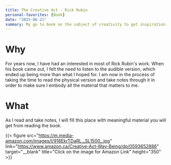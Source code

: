```yaml
---
title: The Creative Act - Rick Rubin
personal-favorites: [Book]
date: "2025-06-21"
summary: My go to book on the subject of creativity to get inspiration on how to create the things on my mind, or even to get ideas on my mind.
---
```

# Why

For years now, I have had an interested in most of Rick Rubin's work. When his book came out, I felt the need to listen to the audible version, which ended up being more than what I hoped for. I am now in the process of taking the time to read the physical version and take notes through it in order to make sure I embody all the material that matters to me.

# What

As I read and take notes, I will fill this place with meaningful material you will get from reading the book.

{{< figure src="https://m.media-amazon.com/images/I/918EkrTDaRL._SL1500_.jpg" link="https://www.amazon.ca/Creative-Act-Way-Being/dp/0593652886" target="__blank" title="Click on the image for Amazon Link" height="350" >}}
